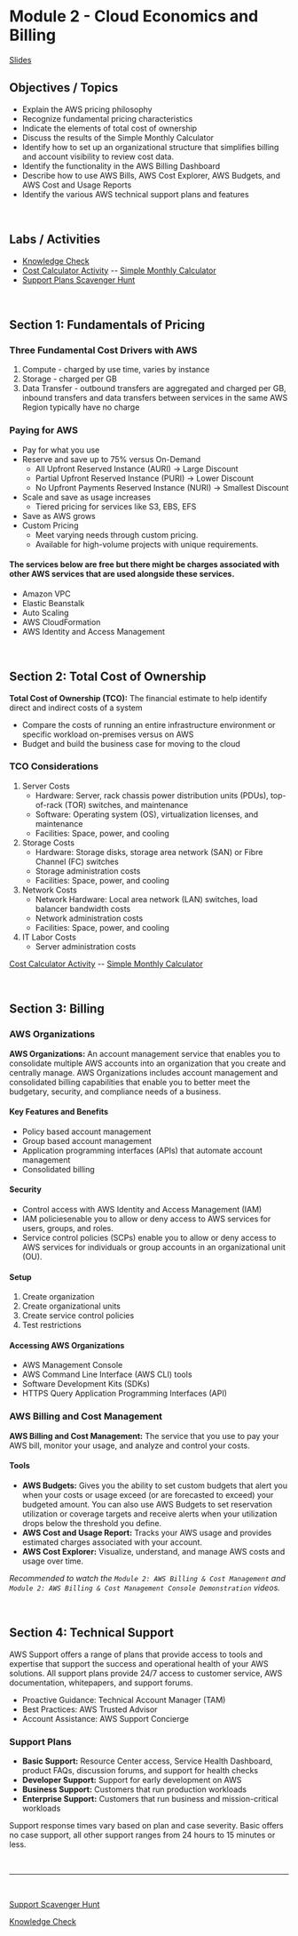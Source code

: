 # Module 2 - Cloud Economics and Billing

[Slides](http://d8rg5deuq9171.cloudfront.net/handouts/Slides/AcademyCloudFoundations_Module_02.pdf)

## Objectives / Topics

- Explain the AWS pricing philosophy
- Recognize fundamental pricing characteristics
- Indicate the elements of total cost of ownership
- Discuss the results of the Simple Monthly Calculator
- Identify how to set up an organizational structure that simplifies billing and account visibility to review cost data.
- Identify the functionality in the AWS Billing Dashboard
- Describe how to use AWS Bills, AWS Cost Explorer, AWS Budgets, and AWS Cost and Usage Reports
- Identify the various AWS technical support plans and features

<br/>

## Labs / Activities

- [Knowledge Check](https://www.aws.training/Details/Curriculum?transcriptid=-NscDQNnt0KwQEi-zYfB8Q2&id=43078#modules)
- [Cost Calculator Activity](http://d8rg5deuq9171.cloudfront.net/handouts/Activities/Module%202%20Activity%20-%20Total%20Cost%20of%20Ownership.pdf) -- [Simple Monthly Calculator](https://calculator.s3.amazonaws.com/index.html)
- [Support Plans Scavenger Hunt](http://d8rg5deuq9171.cloudfront.net/handouts/Activities/Module%202%20Activity%20-%20Support%20Plan.pdf)

<br/>

## Section 1: Fundamentals of Pricing

### **Three Fundamental Cost Drivers with AWS**

1. Compute - charged by use time, varies by instance
2. Storage - charged per GB
3. Data Transfer - outbound transfers are aggregated and charged per GB, inbound transfers and data transfers between services in the same AWS Region typically have no charge

### **Paying for AWS**

- Pay for what you use
- Reserve and save up to 75% versus On-Demand
  - All Upfront Reserved Instance (AURI) -> Large Discount
  - Partial Upfront Reserved Instance (PURI) -> Lower Discount
  - No Upfront Payments Reserved Instance (NURI) -> Smallest Discount
- Scale and save as usage increases
  - Tiered pricing for services like S3, EBS, EFS
- Save as AWS grows
- Custom Pricing
  - Meet varying needs through custom pricing.
  - Available for high-volume projects with unique requirements.

#### The services below are free but there might be charges associated with other AWS services that are used alongside these services.

- Amazon VPC
- Elastic Beanstalk
- Auto Scaling
- AWS CloudFormation
- AWS Identity and Access Management

<br/>

## Section 2: Total Cost of Ownership

**Total Cost of Ownership (TCO):** The financial estimate to help identify direct and indirect costs of a system

- Compare the costs of running an entire infrastructure environment or specific workload on-premises versus on AWS
- Budget and build the business case for moving to the cloud

### **TCO Considerations**

1. Server Costs
   - Hardware: Server, rack chassis power distribution units (PDUs), top-of-rack (TOR) switches, and maintenance
   - Software: Operating system (OS), virtualization licenses, and maintenance
   - Facilities: Space, power, and cooling
2. Storage Costs
   - Hardware: Storage disks, storage area network (SAN) or Fibre Channel (FC) switches
   - Storage administration costs
   - Facilities: Space, power, and cooling
3. Network Costs
   - Network Hardware: Local area network (LAN) switches, load balancer bandwidth costs
   - Network administration costs
   - Facilities: Space, power, and cooling
4. IT Labor Costs
   - Server administration costs

[Cost Calculator Activity](http://d8rg5deuq9171.cloudfront.net/handouts/Activities/Module%202%20Activity%20-%20Total%20Cost%20of%20Ownership.pdf) -- [Simple Monthly Calculator](https://calculator.s3.amazonaws.com/index.html)

<br/>

## Section 3: Billing

### **AWS Organizations**

**AWS Organizations:** An account management service that enables you to consolidate multiple AWS accounts into an organization that you create and centrally manage. AWS Organizations includes account management and consolidated billing capabilities that enable you to better meet the budgetary, security, and compliance needs of a business.

#### Key Features and Benefits

- Policy based account management
- Group based account management
- Application programming interfaces (APIs) that automate account management
- Consolidated billing

#### Security

- Control access with AWS Identity and Access Management (IAM)
- IAM policiesenable you to allow or deny access to AWS services for users, groups, and roles.
- Service control policies (SCPs) enable you to allow or deny access to AWS services for individuals or group accounts in an organizational unit (OU).

#### Setup

1. Create organization
2. Create organizational units
3. Create service control policies
4. Test restrictions

#### Accessing AWS Organizations

- AWS Management Console
- AWS Command Line Interface (AWS CLI) tools
- Software Development Kits (SDKs)
- HTTPS Query Application Programming Interfaces (API)

### **AWS Billing and Cost Management**

**AWS Billing and Cost Management:** The service that you use to pay your AWS bill, monitor your usage, and analyze and control your costs.

#### Tools

- **AWS Budgets:** Gives you the ability to set custom budgets that alert you when your costs or usage exceed (or are forecasted to exceed) your budgeted amount. You can also use AWS Budgets to set reservation utilization or coverage targets and receive alerts when your utilization drops below the threshold you define.
- **AWS Cost and Usage Report:** Tracks your AWS usage and provides estimated charges associated with your account.
- **AWS Cost Explorer:** Visualize, understand, and manage AWS costs and usage over time.

*Recommended to watch the `Module 2: AWS Billing & Cost Management` and `Module 2: AWS Billing & Cost Management Console Demonstration` videos.*

<br/>

## Section 4: Technical Support

AWS Support offers a range of plans that provide access to tools and expertise that support the success and operational health of your AWS solutions. All support plans provide 24/7 access to customer service, AWS documentation, whitepapers, and support forums.

- Proactive Guidance: Technical Account Manager (TAM)
- Best Practices: AWS Trusted Advisor
- Account Assistance: AWS Support Concierge

### **Support Plans**

- **Basic Support:** Resource Center access, Service Health Dashboard, product FAQs, discussion forums, and support for health checks
- **Developer Support:** Support for early development on AWS
- **Business Support:** Customers that run production workloads
- **Enterprise Support:** Customers that run business and mission-critical workloads

Support response times vary based on plan and case severity. Basic offers no case support, all other support ranges from 24 hours to 15 minutes or less.

<br/>

---

<br/>

[Support Scavenger Hunt](http://d8rg5deuq9171.cloudfront.net/handouts/Activities/Module%202%20Activity%20-%20Support%20Plan.pdf)

[Knowledge Check](https://www.aws.training/Details/Curriculum?transcriptid=-NscDQNnt0KwQEi-zYfB8Q2&id=43078#modules)

